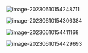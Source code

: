 ![image-20230610154248711](http://devyk.top/2022/202306101542021.png)

![image-20230610154306384](http://devyk.top/2022/202306101543439.png)

![image-20230610154411168](http://devyk.top/2022/202306101544169.png)

![image-20230610154429693](http://devyk.top/2022/202306101544626.png)